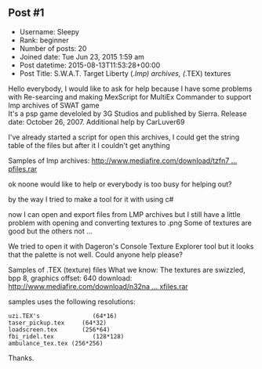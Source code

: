 ## Post #1
- Username: Sleepy
- Rank: beginner
- Number of posts: 20
- Joined date: Tue Jun 23, 2015 1:59 am
- Post datetime: 2015-08-13T11:53:28+00:00
- Post Title: S.W.A.T. Target Liberty (*.lmp) archives, (*.TEX) textures

Hello everybody,  I would like to ask for help because I have some problems with Re-searcing and making MexScript for MultiEx Commander to support lmp archives of SWAT game  
It's a psp game develoled by 3G Studios and published by Sierra. 
Release date: October 26, 2007.
Additional help by CarLuver69

I've already started a script for open this archives, I could get the string table of the files but after it I couldn't get anything

Samples of lmp archives: [http://www.mediafire.com/download/tzfn7 ... pfiles.rar](http://www.mediafire.com/download/tzfn7r1n7r3lvr8/lmpfiles.rar)

ok noone would like to help or everybody is too busy for helping out? 

by the way I tried to make a tool for it with using c# 

now I can open and export files from LMP archives but I still have a little problem with opening and converting textures to .png
Some of textures are good but the others not ... 



We tried to open it  with Dageron's Console Texture Explorer tool but it looks that the palette is not well.
Could anyone help please? 

 

Samples of .TEX (texture) files 
What we know: The textures are swizzled, bpp 8, graphics offset: 640
download: [http://www.mediafire.com/download/n32na ... xfiles.rar](http://www.mediafire.com/download/n32nao09q3i02yj/samples_of_texfiles.rar)

samples uses the following resolutions: 

    uzi.TEX's               (64*16)
    taser_pickup.tex     (64*32)
    loadscreen.tex       (256*64)
    fbi_ridel.tex           (128*128)
    ambulance_tex.tex (256*256)

Thanks.
